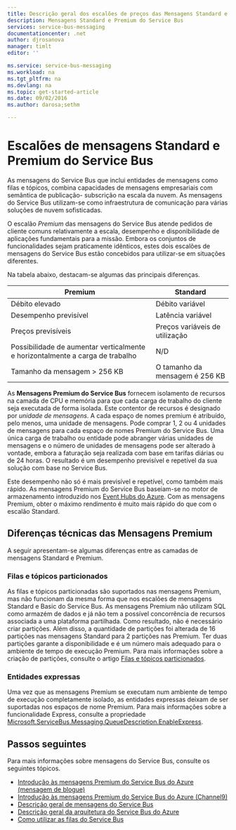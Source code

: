 ```yaml
---
title: Descrição geral dos escalões de preços das Mensagens Standard e Premium do Service Bus | Microsoft Docs
description: Mensagens Standard e Premium do Service Bus
services: service-bus-messaging
documentationcenter: .net
author: djrosanova
manager: timlt
editor: ''

ms.service: service-bus-messaging
ms.workload: na
ms.tgt_pltfrm: na
ms.devlang: na
ms.topic: get-started-article
ms.date: 09/02/2016
ms.author: darosa;sethm

---
```

# Escalões de mensagens Standard e Premium do Service Bus
As mensagens do Service Bus que inclui entidades de mensagens como filas e tópicos, combina capacidades de mensagens empresariais com semântica de publicação- subscrição na escala da nuvem. As mensagens do Service Bus utilizam-se como infraestrutura de comunicação para várias soluções de nuvem sofisticadas.

O escalão *Premium* das mensagens do Service Bus atende pedidos de cliente comuns relativamente a escala, desempenho e disponibilidade de aplicações fundamentais para a missão. Embora os conjuntos de funcionalidades sejam praticamente idênticos, estes dois escalões de mensagens do Service Bus estão concebidos para utilizar-se em situações diferentes.

Na tabela abaixo, destacam-se algumas das principais diferenças.

| Premium | Standard |
| --- | --- |
| Débito elevado |Débito variável |
| Desempenho previsível |Latência variável |
| Preços previsíveis |Preços variáveis de utilização |
| Possibilidade de aumentar verticalmente e horizontalmente a carga de trabalho |N/D |
| Tamanho da mensagem > 256 KB |O tamanho da mensagem é 256 KB |

As **Mensagens Premium do Service Bus** fornecem isolamento de recursos na camada de CPU e memória para que cada carga de trabalho do cliente seja executada de forma isolada. Este contentor de recursos é designado por *unidade de mensagens*. A cada espaço de nomes premium é atribuído, pelo menos, uma unidade de mensagens. Pode comprar 1, 2 ou 4 unidades de mensagens para cada espaço de nomes Premium do Service Bus. Uma única carga de trabalho ou entidade pode abranger várias unidades de mensagens e o número de unidades de mensagens pode ser alterado à vontade, embora a faturação seja realizada com base em tarifas diárias ou de 24 horas. O resultado é um desempenho previsível e repetível da sua solução com base no Service Bus.

Este desempenho não só é mais previsível e repetível, como também mais rápido. As mensagens Premium do Service Bus baseiam-se no motor de armazenamento introduzido nos [Event Hubs do Azure](https://azure.microsoft.com/services/event-hubs/). Com as mensagens Premium, obter o máximo rendimento é muito mais rápido do que com o escalão Standard.

## Diferenças técnicas das Mensagens Premium
A seguir apresentam-se algumas diferenças entre as camadas de mensagens Standard e Premium.

### Filas e tópicos particionados
As filas e tópicos particionadas são suportados nas mensagens Premium, mas não funcionam da mesma forma que nos escalões de mensagens Standard e Basic do Service Bus. As mensagens Premium não utilizam SQL como armazém de dados e já não tem a possível concorrência de recursos associada a uma plataforma partilhada. Como resultado, não é necessário criar partições. Além disso, a quantidade de partições foi alterada de 16 partições nas mensagens Standard para 2 partições nas Premium. Ter duas partições garante a disponibilidade e é um número mais adequado para o ambiente de tempo de execução Premium. Para mais informações sobre a criação de partições, consulte o artigo [Filas e tópicos particionados](service-bus-partitioning.md).

### Entidades expressas
Uma vez que as mensagens Premium se executam num ambiente de tempo de execução completamente isolado, as entidades expressas deixam de ser suportadas nos espaços de nome Premium. Para mais informações sobre a funcionalidade Express, consulte a propriedade [Microsoft.ServiceBus.Messaging.QueueDescription.EnableExpress](https://msdn.microsoft.com/library/azure/microsoft.servicebus.messaging.queuedescription.enableexpress.aspx).

## Passos seguintes
Para mais informações sobre mensagens do Service Bus, consulte os seguintes tópicos.

* [Introdução às mensagens Premium do Service Bus do Azure (mensagem de blogue)](http://azure.microsoft.com/blog/introducing-azure-service-bus-premium-messaging/)
* [Introdução às mensagens Premium do Service Bus do Azure (Channel9)](https://channel9.msdn.com/Blogs/Subscribe/Introducing-Azure-Service-Bus-Premium-Messaging)
* [Descrição geral de mensagens do Service Bus](service-bus-messaging-overview.md)
* [Descrição geral da arquitetura do Service Bus do Azure ](../service-bus/service-bus-fundamentals-hybrid-solutions.md)
* [Como utilizar as filas do Service Bus](service-bus-dotnet-get-started-with-queues.md)

<!--HONumber=Sep16_HO4-->


